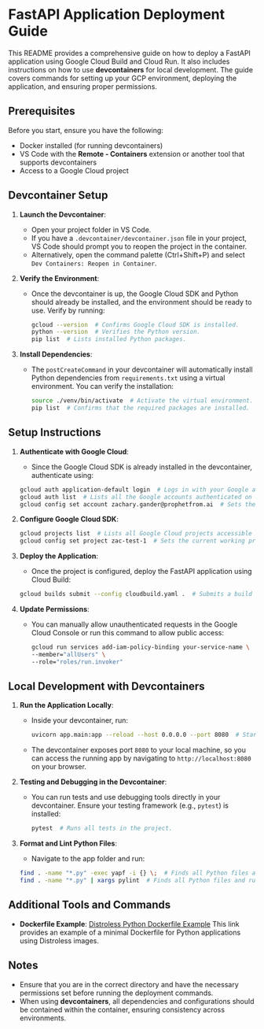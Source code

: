 # FastAPI Application Deployment Guide

This README provides a comprehensive guide on how to deploy a FastAPI application using Google Cloud Build and Cloud Run. It also includes instructions on how to use **devcontainers** for local development. The guide covers commands for setting up your GCP environment, deploying the application, and ensuring proper permissions.

## Prerequisites

Before you start, ensure you have the following:
- Docker installed (for running devcontainers)
- VS Code with the **Remote - Containers** extension or another tool that supports devcontainers
- Access to a Google Cloud project

## Devcontainer Setup

1. **Launch the Devcontainer**:
    - Open your project folder in VS Code.
    - If you have a `.devcontainer/devcontainer.json` file in your project, VS Code should prompt you to reopen the project in the container.
    - Alternatively, open the command palette (Ctrl+Shift+P) and select `Dev Containers: Reopen in Container`.

2. **Verify the Environment**:
    - Once the devcontainer is up, the Google Cloud SDK and Python should already be installed, and the environment should be ready to use. Verify by running:
      ```bash
      gcloud --version  # Confirms Google Cloud SDK is installed.
      python --version  # Verifies the Python version.
      pip list  # Lists installed Python packages.
      ```

3. **Install Dependencies**:
    - The `postCreateCommand` in your devcontainer will automatically install Python dependencies from `requirements.txt` using a virtual environment. You can verify the installation:
      ```bash
      source ./venv/bin/activate  # Activate the virtual environment.
      pip list  # Confirms that the required packages are installed.
      ```

## Setup Instructions

1. **Authenticate with Google Cloud**:
    - Since the Google Cloud SDK is already installed in the devcontainer, authenticate using:
    ```bash
    gcloud auth application-default login  # Logs in with your Google account credentials and sets them as default for the CLI.
    gcloud auth list  # Lists all the Google accounts authenticated on this machine.
    gcloud config set account zachary.gander@prophetfrom.ai  # Sets the specific account to use for the GCP CLI.
    ```

2. **Configure Google Cloud SDK**:
    ```bash
    gcloud projects list  # Lists all Google Cloud projects accessible with your account.
    gcloud config set project zac-test-1  # Sets the current working project to 'zac-test-1'.
    ```

3. **Deploy the Application**:
    - Once the project is configured, deploy the FastAPI application using Cloud Build:
    ```bash
    gcloud builds submit --config cloudbuild.yaml .  # Submits a build to Google Cloud Build using the configuration specified in 'cloudbuild.yaml'.
    ```

4. **Update Permissions**:
    - You can manually allow unauthenticated requests in the Google Cloud Console or run this command to allow public access:
      ```bash
      gcloud run services add-iam-policy-binding your-service-name \
      --member="allUsers" \
      --role="roles/run.invoker"
      ```

## Local Development with Devcontainers

1. **Run the Application Locally**:
    - Inside your devcontainer, run:
      ```bash
      uvicorn app.main:app --reload --host 0.0.0.0 --port 8080  # Starts the FastAPI server, listening on port 8080.
      ```

    - The devcontainer exposes port `8080` to your local machine, so you can access the running app by navigating to `http://localhost:8080` on your browser.

2. **Testing and Debugging in the Devcontainer**:
    - You can run tests and use debugging tools directly in your devcontainer. Ensure your testing framework (e.g., `pytest`) is installed:
      ```bash
      pytest  # Runs all tests in the project.
      ```

3. **Format and Lint Python Files**:
    - Navigate to the app folder and run:
    ```bash
    find . -name "*.py" -exec yapf -i {} \;  # Finds all Python files and formats them in-place using yapf.
    find . -name "*.py" | xargs pylint  # Finds all Python files and runs pylint to check for style and logic errors.
    ```

## Additional Tools and Commands

- **Dockerfile Example**:
    [Distroless Python Dockerfile Example](https://github.com/GoogleContainerTools/distroless/blob/main/examples/python3-requirements/Dockerfile)
    This link provides an example of a minimal Dockerfile for Python applications using Distroless images.

## Notes

- Ensure that you are in the correct directory and have the necessary permissions set before running the deployment commands.
- When using **devcontainers**, all dependencies and configurations should be contained within the container, ensuring consistency across environments.
